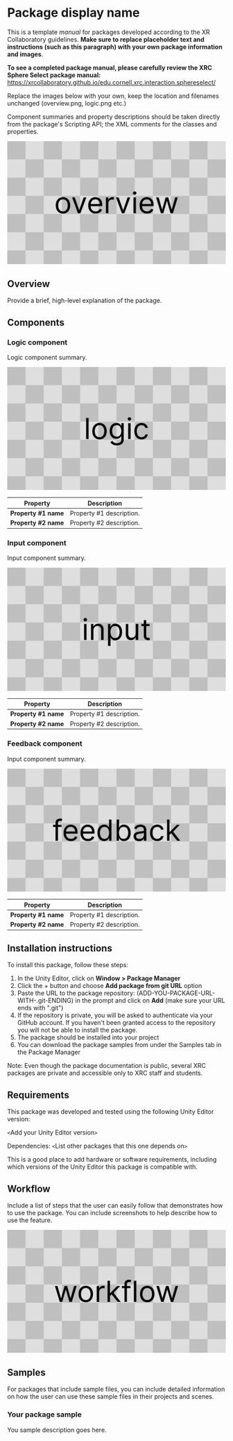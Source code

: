 # Package display name
This is a template _manual_ for packages developed according to the XR Collaboratory guidelines. **Make sure to replace placeholder text and instructions (such as this paragraph) with your own package information and images**.

**To see a completed package manual, please carefully review the XRC Sphere Select package manual:** https://xrcollaboratory.github.io/edu.cornell.xrc.interaction.sphereselect/

Replace the images below with your own, keep the location and filenames unchanged (overview.png, logic.png etc.)

Component summaries and property descriptions should be taken directly from the package's Scripting API; the XML comments for the classes and properties.

![](images/overview.png)

## Overview
Provide a brief, high-level explanation of the package.

## Components


### Logic component
Logic component summary.

![](images/logic.png)

| **Property**         | **Description**          |
|----------------------|--------------------------|
| **Property #1 name** | Property #1 description. |
| **Property #2 name** | Property #2 description. |

### Input component
Input component summary.

![](images/input.png)

| **Property**         | **Description**          |
|----------------------|--------------------------|
| **Property #1 name** | Property #1 description. |
| **Property #2 name** | Property #2 description. |

### Feedback component
Input component summary.

![](images/feedback.png)

| **Property**         | **Description**          |
|----------------------|--------------------------|
| **Property #1 name** | Property #1 description. |
| **Property #2 name** | Property #2 description. |

## Installation instructions
To install this package, follow these steps:
1. In the Unity Editor, click on **Window > Package Manager**
2. Click the + button and choose **Add package from git URL** option
3. Paste the URL to the package repository: (ADD-YOU-PACKAGE-URL-WITH-.git-ENDING) in the prompt and click on **Add** (make sure your URL ends with ".git")
4. If the repository is private, you will be asked to authenticate via your GitHub account. If you haven't been granted access to the repository you will not be able to install the package.
5. The package should be installed into your project
6. You can download the package samples from under the Samples tab in the Package Manager

Note: Even though the package documentation is public, several XRC packages are private and accessible only to XRC staff and students.

## Requirements
This package was developed and tested using the following Unity Editor version:

`<`Add your Unity Editor version`>`

Dependencies: `<`List other packages that this one depends on`>`

This is a good place to add hardware or software requirements, including which versions of the Unity Editor this package is compatible with.


<!--
## Limitations	
If your package has any known limitations, you can list them here. If not, or if the limitations are trivial, exclude this section.

-->

## Workflow

Include a list of steps that the user can easily follow that demonstrates how to use the package. You can include screenshots to help describe how to use the feature.

![](images/workflow.png)

## Samples
For packages that include sample files, you can include detailed information on how the user can use these sample files in their projects and scenes.
### Your package sample
You sample description goes here.

